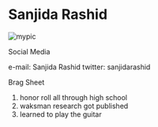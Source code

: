 # Sanjida Rashid

![mypic](https://user-images.githubusercontent.com/66574332/84549030-ffa0e480-acd4-11ea-9617-aaaeb4ee840b.PNG)


Social Media 

e-mail: Sanjida Rashid
twitter: sanjidarashid 

Brag Sheet
1. honor roll all through high school 
2. waksman research got published 
3. learned to play the guitar 
